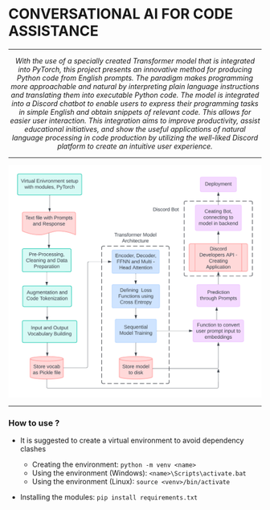 # CONVERSATIONAL AI FOR CODE ASSISTANCE

<hr>

<p style='text-align:center'><i>With the use of a specially created Transformer model that is integrated into PyTorch, this project presents an innovative method for producing Python code from English prompts. The paradigm makes programming more approachable and natural by interpreting plain language instructions and translating them into executable Python code. The model is integrated into a Discord chatbot to enable users to express their programming tasks in simple English and obtain snippets of relevant code. This allows for easier user interaction. This integration aims to improve productivity, assist educational initiatives, and show the useful applications of natural language processing in code production by utilizing the well-liked Discord platform to create an intuitive user experience. </i></p>

<hr>

![alt text](Workflow.png)

<hr>

### How to use ?

- It is suggested to create a virtual environment to avoid dependency clashes
    - Creating the environment: ```python -m venv <name>```
    - Using the environment (Windows): ```<name>\Scripts\activate.bat```
    - Using the environment (Linux): ```source <venv>/bin/activate```

- Installing the modules: ```pip install requirements.txt```

